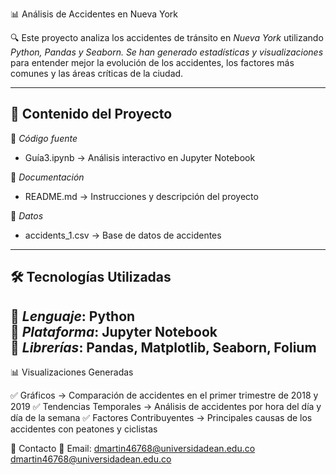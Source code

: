📊 Análisis de Accidentes en Nueva York

🔍 Este proyecto analiza los accidentes de tránsito en *Nueva York* utilizando *Python, Pandas y Seaborn. Se han generado estadísticas y visualizaciones* para entender mejor la evolución de los accidentes, los factores más comunes y las áreas críticas de la ciudad.

---

## 📂 Contenido del Proyecto

📁 *Código fuente*  
- Guía3.ipynb → Análisis interactivo en Jupyter Notebook  

📁 *Documentación*  
- README.md → Instrucciones y descripción del proyecto  

📁 *Datos*  
- accidents_1.csv → Base de datos de accidentes

---

## 🛠️ Tecnologías Utilizadas

🔹 *Lenguaje*: Python  
🔹 *Plataforma*: Jupyter Notebook  
🔹 *Librerías*: Pandas, Matplotlib, Seaborn, Folium  
---
📊 Visualizaciones Generadas

✅ Gráficos → Comparación de accidentes en el primer trimestre de 2018 y 2019
✅ Tendencias Temporales → Análisis de accidentes por hora del día y día de la semana
✅ Factores Contribuyentes → Principales causas de los accidentes con peatones y ciclistas

📩 Contacto
📧 Email: dmartin46768@universidadean.edu.co
           dmartin46768@universidadean.edu.co
